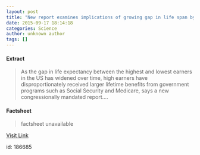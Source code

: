 ```yaml
---
layout: post
title: "New report examines implications of growing gap in life span by income for entitlement programs"
date: 2015-09-17 18:14:18
categories: Science
author: unknown author
tags: []
---
```



#### Extract
>As the gap in life expectancy between the highest and lowest earners in the US has widened over time, high earners have disproportionately received larger lifetime benefits from government programs such as Social Security and Medicare, says a new congressionally mandated report....

#### Factsheet
>factsheet unavailable

[Visit Link](http://www.sciencedaily.com/releases/2015/09/150917141418.htm)

id:  186685
